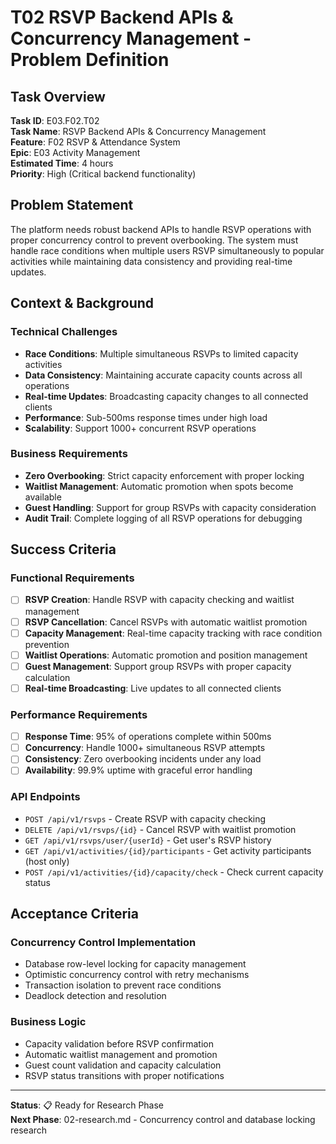 # T02 RSVP Backend APIs & Concurrency Management - Problem Definition

## Task Overview

**Task ID**: E03.F02.T02  
**Task Name**: RSVP Backend APIs & Concurrency Management  
**Feature**: F02 RSVP & Attendance System  
**Epic**: E03 Activity Management  
**Estimated Time**: 4 hours  
**Priority**: High (Critical backend functionality)

## Problem Statement

The platform needs robust backend APIs to handle RSVP operations with proper concurrency control to prevent overbooking. The system must handle race conditions when multiple users RSVP simultaneously to popular activities while maintaining data consistency and providing real-time updates.

## Context & Background

### Technical Challenges
- **Race Conditions**: Multiple simultaneous RSVPs to limited capacity activities
- **Data Consistency**: Maintaining accurate capacity counts across all operations
- **Real-time Updates**: Broadcasting capacity changes to all connected clients
- **Performance**: Sub-500ms response times under high load
- **Scalability**: Support 1000+ concurrent RSVP operations

### Business Requirements
- **Zero Overbooking**: Strict capacity enforcement with proper locking
- **Waitlist Management**: Automatic promotion when spots become available
- **Guest Handling**: Support for group RSVPs with capacity consideration
- **Audit Trail**: Complete logging of all RSVP operations for debugging

## Success Criteria

### Functional Requirements
- [ ] **RSVP Creation**: Handle RSVP with capacity checking and waitlist management
- [ ] **RSVP Cancellation**: Cancel RSVPs with automatic waitlist promotion
- [ ] **Capacity Management**: Real-time capacity tracking with race condition prevention
- [ ] **Waitlist Operations**: Automatic promotion and position management
- [ ] **Guest Management**: Support group RSVPs with proper capacity calculation
- [ ] **Real-time Broadcasting**: Live updates to all connected clients

### Performance Requirements
- [ ] **Response Time**: 95% of operations complete within 500ms
- [ ] **Concurrency**: Handle 1000+ simultaneous RSVP attempts
- [ ] **Consistency**: Zero overbooking incidents under any load
- [ ] **Availability**: 99.9% uptime with graceful error handling

### API Endpoints
- `POST /api/v1/rsvps` - Create RSVP with capacity checking
- `DELETE /api/v1/rsvps/{id}` - Cancel RSVP with waitlist promotion
- `GET /api/v1/rsvps/user/{userId}` - Get user's RSVP history
- `GET /api/v1/activities/{id}/participants` - Get activity participants (host only)
- `POST /api/v1/activities/{id}/capacity/check` - Check current capacity status

## Acceptance Criteria

### Concurrency Control Implementation
- Database row-level locking for capacity management
- Optimistic concurrency control with retry mechanisms
- Transaction isolation to prevent race conditions
- Deadlock detection and resolution

### Business Logic
- Capacity validation before RSVP confirmation
- Automatic waitlist management and promotion
- Guest count validation and capacity calculation
- RSVP status transitions with proper notifications

---

**Status**: 📋 Ready for Research Phase  
**Next Phase**: 02-research.md - Concurrency control and database locking research
